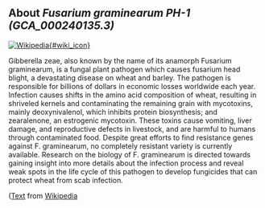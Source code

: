 
About *Fusarium graminearum PH-1 (GCA\_000240135.3)* 
--------------------------------------------------------------

[![Wikipedia](/img/wikipedia_logo_v2_en.png){#wiki_icon}](https://en.wikipedia.org/wiki/Gibberella_zeae)

Gibberella zeae, also known by the name of its anamorph Fusarium graminearum, is
a fungal plant pathogen which causes fusarium head blight, a devastating disease
on wheat and barley. The pathogen is responsible for billions of dollars in
economic losses worldwide each year. Infection causes shifts in the amino acid
composition of wheat, resulting in shriveled kernels and contaminating the
remaining grain with mycotoxins, mainly deoxynivalenol, which inhibits protein
biosynthesis; and zearalenone, an estrogenic mycotoxin. These toxins cause
vomiting, liver damage, and reproductive defects in livestock, and are harmful
to humans through contaminated food. Despite great efforts to find resistance
genes against F. graminearum, no completely resistant variety is currently
available. Research on the biology of F. graminearum is directed towards gaining
insight into more details about the infection process and reveal weak spots in
the life cycle of this pathogen to develop fungicides that can protect wheat
from scab infection.

([Text](https://en.wikipedia.org/wiki/Gibberella_zeae) from [Wikipedia](http://en.wikipedia.org/) 

